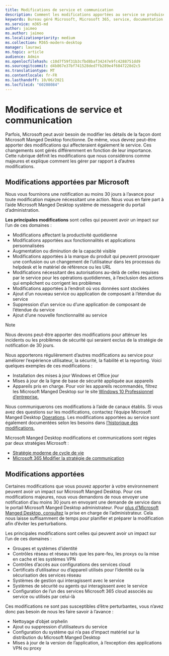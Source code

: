 ```yaml
---
title: Modifications de service et communication
description: Comment les modifications apportées au service se produisent et sont communiquées
keywords: Bureau géré Microsoft, Microsoft 365, service, documentation
ms.service: m365-md
author: jaimeo
ms.author: jaimeo
ms.localizationpriority: medium
ms.collection: M365-modern-desktop
manager: laurawi
ms.topic: article
audience: Admin
ms.openlocfilehash: c10d7f59f31b3cfbd8baf34247e9fc4288751dd9
ms.sourcegitcommit: d4b867e37bf741528ded7fb289e4f6847228d2c5
ms.translationtype: MT
ms.contentlocale: fr-FR
ms.lasthandoff: 10/06/2021
ms.locfileid: "60208084"
---
```

# <a name="service-changes-and-communication"></a>Modifications de service et communication

Parfois, Microsoft peut avoir besoin de modifier les détails de la façon dont Microsoft Manged Desktop fonctionne. De même, vous devrez peut-être apporter des modifications qui affecteraient également le service. Ces changements sont gérés différemment en fonction de leur importance. Cette rubrique définit les modifications que nous considérons comme majeures et explique comment les gérer par rapport à d’autres modifications.



## <a name="changes-made-by-microsoft"></a>Modifications apportées par Microsoft

Nous vous fournirons une notification au moins 30 jours à l’avance pour toute modification majeure nécessitant une action. Nous vous en faire part à l’aide Microsoft Manged Desktop système de messagerie du portail d’administration.

**Les principales modifications** sont celles qui peuvent avoir un impact sur l’un de ces domaines :
- Modifications affectant la productivité quotidienne
- Modifications apportées aux fonctionnalités et applications personnalisées
- Augmentation ou diminution de la capacité visible
- Modifications apportées à la marque du produit qui peuvent provoquer une confusion ou un changement de l’utilisateur dans les processus du helpdesk et le matériel de référence ou les URL
- Modifications nécessitant des autorisations au-delà de celles requises par le service pour les opérations quotidiennes, à l’exclusion des actions qui empêchent ou corrigent les problèmes
- Modifications apportées à l’endroit où vos données sont stockées
- Ajout d’un nouveau service ou application de composant à l’étendue du service
- Suppression d’un service ou d’une application de composant de l’étendue du service
- Ajout d’une nouvelle fonctionnalité au service

> [!NOTE]
> Nous devons peut-être apporter des modifications pour atténuer les incidents ou les problèmes de sécurité qui seraient exclus de la stratégie de notification de 30 jours.

Nous apporterons régulièrement d’autres modifications au service pour améliorer l’expérience utilisateur, la sécurité, la fiabilité et la reporting. Voici quelques exemples de ces modifications :

- Installation des mises à jour Windows et Office jour
- Mises à jour de la ligne de base de sécurité appliquée aux appareils
- Appareils pris en charge. Pour voir les appareils recommandés, filtrez les Microsoft Manged Desktop sur le site [Windows 10 Professionnel d’entreprise.](https://www.microsoft.com/windowsforbusiness/view-all-devices)

Nous communiquerons ces modifications à l’aide de canaux établis. Si vous avez des questions sur les modifications, contactez l’équipe Microsoft Manged Desktop [Operations](../working-with-managed-desktop/admin-support.md). Les modifications apportées au service sont également documentées selon les besoins dans [l’historique des modifications.](../change-history-managed-desktop.md)

Microsoft Manged Desktop modifications et communications sont régies par deux stratégies Microsoft :
- [Stratégie moderne de cycle de vie](https://support.microsoft.com/help/30881/modern-lifecycle-policy)
- [Microsoft 365 Modifier la stratégie de communication](/office365/admin/manage/message-center)

## <a name="changes-you-make"></a>Modifications apportées

Certaines modifications que vous pouvez apporter à votre environnement peuvent avoir un impact sur Microsoft Manged Desktop. Pour ces modifications majeures, nous vous demandons de nous envoyer une notification d’au moins 30 jours en envoyant une demande de service dans le portail Microsoft Manged Desktop administrateur. Pour [plus d’Microsoft Manged Desktop, consultez](../working-with-managed-desktop/admin-support.md) la prise en charge de l’administrateur. Cela nous laisse suffisamment de temps pour planifier et préparer la modification afin d’éviter les perturbations.

Les principales modifications sont celles qui peuvent avoir un impact sur l’un de ces domaines :

- Groupes et systèmes d’identité
- Contrôles réseau et réseau tels que les pare-feu, les proxys ou la mise en cache et les systèmes VPN
- Contrôles d’accès aux configurations des services cloud
- Certificats d’utilisateur ou d’appareil utilisés pour l’identité ou la sécurisation des services réseau
- Systèmes de gestion qui interagissent avec le service
- Systèmes de sécurité ou agents qui interagissent avec le service
- Configuration de l’un des services Microsoft 365 cloud associés au service ou utilisés par celui-là

Ces modifications ne sont pas susceptibles d’être perturbantes, vous n’avez donc pas besoin de nous les faire savoir à l’avance :

- Nettoyage d’objet orphelin
- Ajout ou suppression d’utilisateurs du service
- Configuration du système qui n’a pas d’impact matériel sur la distribution du Microsoft Manged Desktop
- Mises à jour de la version de l’application, à l’exception des applications VPN ou proxy